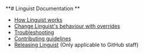 **# Linguist Documentation
**
- [How Linguist works](how-linguist-works.md)
- [Change Linguist's behaviour with overrides](overrides.md)
- [Troubleshooting](troubleshooting.md)
- [Contributing guidelines](/CONTRIBUTING.md)
- [Releasing Linguist](releasing.md) (Only applicable to GitHub staff)
